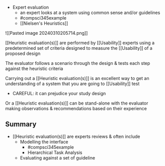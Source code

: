 - Expert evaluation
	- an expert looks at a system using common sense and/or guidelines
	- #compsci345example 
	- [[Nielsen's Heuristics]]

![[Pasted image 20240310205714.png]]

[[Heuristic evaluation(s)]] are performed by [[Usability]] experts using a predetermined set of criteria designed to measure the [[Usability]] of a proposed design

The evaluator follows a scenario through the design & tests each step against the heuristic criteria

Carrying out a [[Heuristic evaluation(s)]] is an excellent way to get an understanding of a system that you are going to [[Usability]] test
- CAREFUL: it can prejudice your study design

Or a [[Heuristic evaluation(s)]] can be stand-alone with the evaluator making observations & recommendations based on their experience

## Summary
- [[Heuristic evaluation(s)]] are experts reviews & often include
	- Modelling the interface
		- #compsci345example 
		- Hierarchical Task Analysis
	- Evaluating against a set of guideline